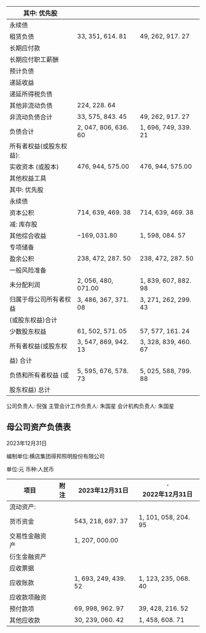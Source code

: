 | 其中: 优先股       |                      |                      |
|---------------|----------------------|----------------------|
| 永续债           |                      |                      |
| 租赁负债          | 33, 351, 614. 81     | 49, 262, 917. 27     |
| 长期应付款         |                      |                      |
| 长期应付职工薪酬      |                      |                      |
| 预计负债          |                      |                      |
| 递延收益          |                      |                      |
| 递延所得税负债       |                      |                      |
| 其他非流动负债       | 224, 228. 64         |                      |
| 非流动负债合计       | 33, 575, 843. 45     | 49, 262, 917. 27     |
| 负债合计          | 2, 047, 806, 636. 60 | 1, 696, 749, 339. 21 |
| 所有者权益(或股东权益): |                      |                      |
| 实收资本 (或股本)    | 476, 944, 575.00     | 476, 944, 575.00     |
| 其他权益工具        |                      |                      |
| 其中: 优先股       |                      |                      |
| 永续债           |                      |                      |
| 资本公积          | 714, 639, 469. 38    | 714, 639, 469. 38    |
| 减: 库存股        |                      |                      |
| 其他综合收益        | $-169,031.80$        | 1, 598, 084. 57      |
| 专项储备          |                      |                      |
| 盈余公积          | 238, 472, 287. 50    | 238, 472, 287. 50    |
| 一般风险准备        |                      |                      |
| 未分配利润         | 2, 056, 480, 071.00  | 1, 839, 607, 882. 98 |
| 归属于母公司所有者权益   | 3, 486, 367, 371. 08 | 3, 271, 262, 299. 43 |
| (或股东权益)合计     |                      |                      |
| 少数股东权益        | 61, 502, 571. 05     | 57, 577, 161. 24     |
| 所有者权益(或股东权    | 3, 547, 869, 942. 13 | 3, 328, 839, 460. 67 |
| 益) 合计         |                      |                      |
| 负债和所有者权益 (或   | 5, 595, 676, 578. 73 | 5, 025, 588, 799. 88 |
| 股东权益) 总计      |                      |                      |

公司负责人: 倪强 主管会计工作负责人: 朱国星 会计机构负责人: 朱国星

## 母公司资产负债表

2023年12月31日

编制单位:横店集团得邦照明股份有限公司

单位:元 币种:人民币

| 项目      | 附注 | 2023年12月31日          | $\cdot$<br>2022年12月31日 |
|---------|----|----------------------|------------------------|
| 流动资产:   |    |                      |                        |
| 货币资金    |    | 543, 218, 697. 37    | 1, 101, 058, 204. 95   |
| 交易性金融资产 |    | 1, 207, 000.00       |                        |
| 衍生金融资产  |    |                      |                        |
| 应收票据    |    |                      |                        |
| 应收账款    |    | 1, 693, 249, 439. 52 | 1, 123, 235, 068. 40   |
| 应收款项融资  |    |                      |                        |
| 预付款项    |    | 69, 998, 962. 97     | 39, 428, 216. 52       |
| 其他应收款   |    | 30, 239, 060. 42     | 1, 458, 608. 71        |